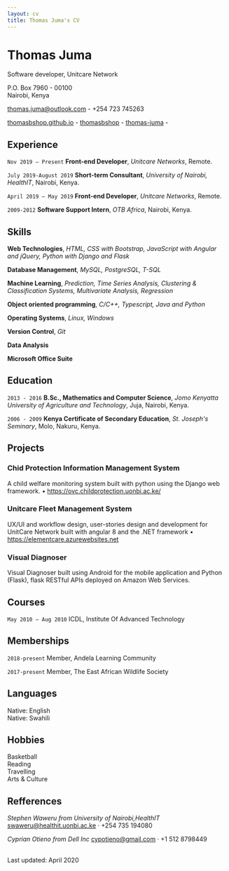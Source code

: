 ```yaml
---
layout: cv
title: Thomas Juma's CV
---
```

# Thomas Juma
Software developer, Unitcare Network

P.O. Box 7960 - 00100 <br/>
Nairobi, Kenya<br/>

<a href="thomas.juma@outlook.com">thomas.juma@outlook.com</a> - +254 723 745263

<div id="webaddress">
  <a href="https://thomasbshop.github.io"><i class="fas fa-home"></i> thomasbshop.github.io</a> - 
  <a href="https://github.com/thomasbshop"><i class="fab fa-github"></i> thomasbshop</a> - 
  <a href="https://www.linkedin.com/in/thomas-juma/"><i class="fab fa-linkedin"></i> thomas-juma</a> - 
</div>


## Experience

`Nov 2019 — Present`
**Front-end Developer**, *Unitcare Networks*, Remote.

`July 2019-August 2019`
**Short-term Consultant**, *University of Nairobi, HealthIT*, Nairobi, Kenya.

`April 2019 — May 2019`
**Front-end Developer**, *Unitcare Networks*, Remote.

`2009-2012`
**Software Support Intern**, *OTB Africa*, Nairobi, Kenya.




## Skills

**Web Technologies**, *HTML, CSS with Bootstrap, JavaScript with Angular and jQuery, Python with Django and Flask*

**Database Management**, *MySQL, PostgreSQL, T-SQL*

**Machine Learning**, *Prediction, Time Series Analysis, Clustering & Classification Systems, Multivariate Analysis, Regression*

**Object oriented programming**, *C/C++, Typescript, Java and Python*

**Operating Systems**, *Linux, Windows*

**Version Control**, *Git*

**Data Analysis**

**Microsoft Office Suite**


## Education

`2013 - 2016`
**B.Sc., Mathematics and Computer Science**, *Jomo
Kenyatta University of Agriculture and Technology*, Juja, Nairobi, Kenya.

`2006 - 2009`
**Kenya Certificate of Secondary Education**, *St. Joseph's Seminary*, Molo, Nakuru, Kenya.


## Projects

### Chid Protection Information Management System

A child welfare monitoring system built with python using the Django web framework.
• https://ovc.childprotection.uonbi.ac.ke/

### Unitcare Fleet Management System

UX/UI and workflow design, user-stories design and development for UnitCare Network built with angular 8
and the .NET framework
• https://elementcare.azurewebsites.net

### Visual Diagnoser

Visual Diagnoser built using Android for the mobile application and Python (Flask), flask RESTful APIs
deployed on Amazon Web Services.


## Courses

`May 2010 — Aug 2010`
ICDL, Institute Of Advanced Technology


## Memberships

`2018-present`
Member, Andela Learning Community

`2017-present`
Member, The East African Wildlife Society


## Languages

Native: English<br/>
Native: Swahili


## Hobbies

Basketball<br/>
Reading<br/>
Travelling<br/>
Arts & Culture<br/>

## Refferences

*Stephen Waweru from University of Nairobi,HealthIT*
swaweru@healthit.uonbi.ac.ke · +254 735 194080

*Cyprian Otieno from Dell Inc*
cypotieno@gmail.com · +1 512 8798449

<br/>Last updated: April 2020<br/><br/>
